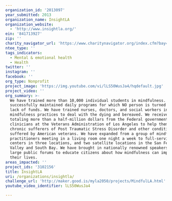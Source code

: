 ```yaml
---
organization_id: '2013097'
year_submitted: 2013
organization_name: InsightLA
organization_website:
  - 'http://www.insightla.org/'
ein: '841713927'
zip: ''
charity_navigator_url: 'https://www.charitynavigator.org/index.cfm?bay=search.profile&ein=841713927'
ntee_type: ''
tags_indicators:
  - Mental & emotional health
  - Health
twitter: ''
instagram: ''
facebook: ''
org_type: Nonprofit
project_image: 'https://img.youtube.com/vi/lLS50WusJa4/hqdefault.jpg'
project_video: ''
org_summary: >-
  We have trained more than 10,000 individual students in mindfulness. We have
  successfully maintained daily programs for which NO person is turned away for
  lack of funds. We have trained nurses, doctors, and social workers in
  mindfulness practices to deal with the dying and bereaved. We received grants
  totaling more than a half-million dollars from the Federal government to train
  clinicians at the Veterans Administration of Los Angeles to help them treat
  chronic sufferers of Post Traumatic Stress Disorder and other conditions
  suffered by American veterans. We have expanded from a group of mindfulness
  practitioners meeting in a living room one night a week to full-service
  centers in three locations, and two satellite locations in the San Fernando
  Valley and South Bay. We have brought in nationally renowned speakers and held
  large public forums to educate citizens about how mindfulness can improve
  their lives.
areas_impacted: ''
project_ids: '3102156'
title: InsightLA
uri: /organizations/insightla/
challenge_url: 'http://maker.good.is/myla2050/projects/MindfulLA.html'
youtube_video_identifier: lLS50WusJa4

---
```

